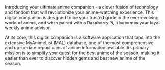 Introducing your ultimate anime companion - a clever fusion of technology and fandom that will revolutionize your anime-watching experience. This digital companion is designed to be your trusted guide in the ever-evolving world of anime, and when paired with a Raspberry Pi, it becomes your loyal weekly anime advisor.

At its core, this digital companion is a software application that taps into the extensive MyAnimeList (MAL) database, one of the most comprehensive and up-to-date repositories of anime information available. Its primary mission is to simplify your quest for the best anime of the season, making it easier than ever to discover hidden gems and best new anime of the season. 
